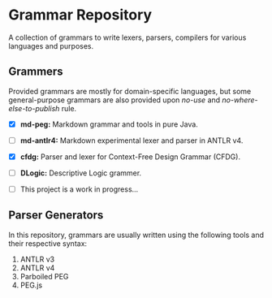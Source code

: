 # Grammar Repository

A collection of grammars to write lexers, parsers, compilers for various languages and purposes.

## Grammers

Provided grammars are mostly for domain-specific languages, but some general-purpose grammars are also provided upon *no-use* and *no-where-else-to-publish* rule.

- [x] **md-peg:** Markdown grammar and tools in pure Java.

- [ ] **md-antlr4:** Markdown experimental lexer and parser in ANTLR v4.

- [x] **cfdg:** Parser and lexer for Context-Free Design Grammar (CFDG).

- [ ] **DLogic:** Descriptive Logic grammer.

- [ ] This project is a work in progress...


## Parser Generators

In this repository, grammars are usually written using the following tools and their respective syntax:

1. ANTLR v3
2. ANTLR v4
3. Parboiled PEG
4. PEG.js

